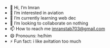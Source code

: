 - 👋 Hi, I’m Imran
- 👀 I’m interested in aviation
- 🌱 I’m currently learning web dec
- 💞️ I’m looking to collaborate on nothing
- 📫 How to reach me imranstab703@gmail.com
- 😄 Pronouns: he/him
- ⚡ Fun fact: i like avitation too much
